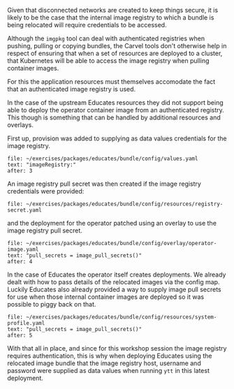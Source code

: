 Given that disconnected networks are created to keep things secure, it is
likely to be the case that the internal image registry to which a bundle is
being relocated will require credentials to be accessed.

Although the ``imgpkg`` tool can deal with authenticated registries when
pushing, pulling or copying bundles, the Carvel tools don't otherwise help in
respect of ensuring that when a set of resources are deployed to a cluster,
that Kubernetes will be able to access the image registry when pulling
container images.

For this the application resources must themselves accomodate the fact that an
authenticated image registry is used.

In the case of the upstream Educates resources they did not support being able
to deploy the operator container image from an authenticated registry. This
though is something that can be handled by additional resources and overlays.

First up, provision was added to supplying as data values credentials for the
image registry.

```editor:select-matching-text
file: ~/exercises/packages/educates/bundle/config/values.yaml
text: "imageRegistry:"
after: 3
```

An image registry pull secret was then created if the image registry
credentials were provided:

```editor:open-file
file: ~/exercises/packages/educates/bundle/config/resources/registry-secret.yaml
```

and the deployment for the operator patched using an overlay to use the
image registry pull secret.

```editor:select-matching-text
file: ~/exercises/packages/educates/bundle/config/overlay/operator-image.yaml
text: "pull_secrets = image_pull_secrets()"
after: 4
```

In the case of Educates the operator itself creates deployments. We already
dealt with how to pass details of the relocated images via the config map.
Luckily Educates also already provided a way to supply image pull secrets for
use when those internal container images are deployed so it was possible to
piggy back on that.

```editor:select-matching-text
file: ~/exercises/packages/educates/bundle/config/resources/system-profile.yaml
text: "pull_secrets = image_pull_secrets()"
after: 5
```

With that all in place, and since for this workshop session the image registry
requires authentication, this is why when deploying Educates using the
relocated image bundle that the image registry host, username and password
were supplied as data values when running ``ytt`` in this latest deployment.
